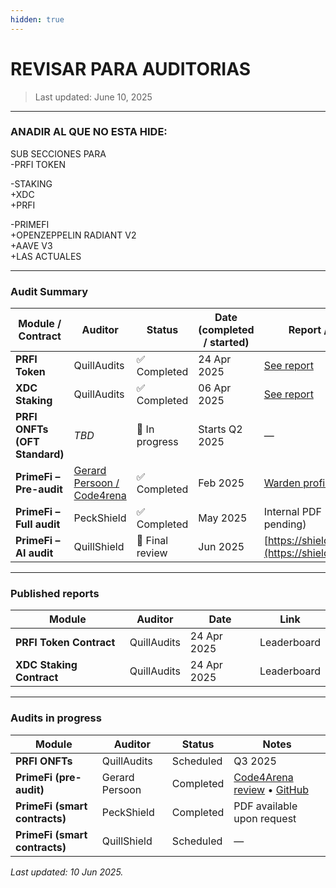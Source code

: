 ```yaml
---
hidden: true
---
```


# REVISAR PARA AUDITORIAS

> Last updated: June 10, 2025

***

### ANADIR AL QUE NO ESTA HIDE:

SUB SECCIONES PARA\
-PRFI TOKEN

-STAKING \
+XDC\
+PRFI

-PRIMEFI\
+OPENZEPPELIN RADIANT V2\
+AAVE V3\
+LAS ACTUALES

***

### Audit Summary

| Module / Contract             | Auditor                                                       | Status          | Date (completed / started) | Report / Reference                                                                               |
| ----------------------------- | ------------------------------------------------------------- | --------------- | -------------------------- | ------------------------------------------------------------------------------------------------ |
| **PRFI Token**                | QuillAudits                                                   | ✅ Completed     | 24 Apr 2025                | [See report](https://www.quillaudits.com/leaderboard/prime-number/prime-number-token-contract)   |
| **XDC Staking**               | QuillAudits                                                   | ✅ Completed     | 06 Apr 2025                | [See report](https://www.quillaudits.com/leaderboard/prime-number/prime-number-staking-contract) |
| **PRFI ONFTs (OFT Standard)** | _TBD_                                                         | 🔄 In progress  | Starts Q2 2025             | —                                                                                                |
| **PrimeFi – Pre-audit**       | [Gerard Persoon / Code4rena](https://code4rena.com/@gpersoon) | ✅ Completed     | Feb 2025                   | [Warden profile](https://github.com/gpersoon/PrimeFi)                                            |
| **PrimeFi – Full audit**      | PeckShield                                                    | ✅ Completed     | May 2025                   | Internal PDF (public release pending)                                                            |
| **PrimeFi – AI audit**        | QuillShield                                                   | 🔄 Final review | Jun 2025                   | [https://shield.quillai.network](https://shield.quillai.network)                                 |

***

### Published reports

| Module                   | Auditor     | Date        | Link        |
| ------------------------ | ----------- | ----------- | ----------- |
| **PRFI Token Contract**  | QuillAudits | 24 Apr 2025 | Leaderboard |
| **XDC Staking Contract** | QuillAudits | 24 Apr 2025 | Leaderboard |

***

### Audits in progress

| Module                        | Auditor        | Status    | Notes                                                                                                      |
| ----------------------------- | -------------- | --------- | ---------------------------------------------------------------------------------------------------------- |
| **PRFI ONFTs**                | QuillAudits    | Scheduled | Q3 2025                                                                                                    |
| **PrimeFi (pre-audit)**       | Gerard Persoon | Completed | [Code4Arena review](https://code4rena.com/reports/primefi) • [GitHub](https://github.com/gpersoon/PrimeFi) |
| **PrimeFi (smart contracts)** | PeckShield     | Completed | PDF available upon request                                                                                 |
| **PrimeFi (smart contracts)** | QuillShield    | Scheduled | —                                                                                                          |

_Last updated: 10 Jun 2025._
